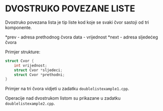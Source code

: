 # DVOSTRUKO POVEZANE LISTE

Dvostruko povezana lista je tip liste kod koje se svaki čvor sastoji od tri komponente.

*prev - adresa prethodnog čvora
data - vrijednost
*next - adresa sljedećeg čvora

Primjer strukture:

```c++
struct Cvor {
    int vrijednost;
    struct Cvor *sljedeci;
    struct Cvor *prethodni;
}
```

Primjer na tri čvora vidjeti u zadatku ```doublelistexample1.cpp```.

Operacije nad dvostrukom listom su prikazane u zadatku ```doublelistexample2.cpp```.

